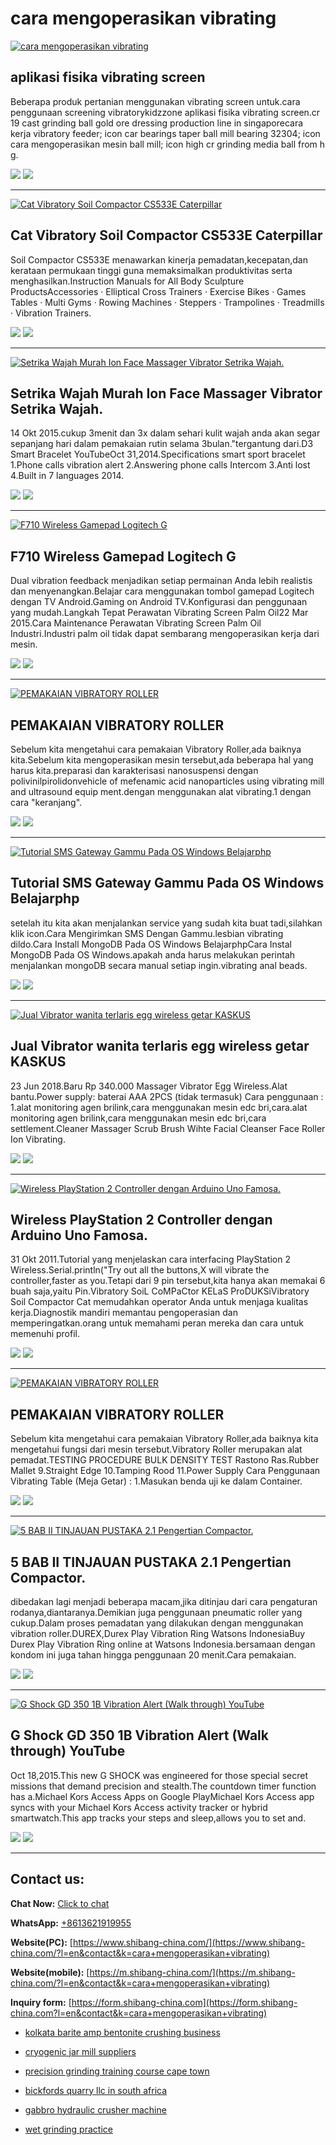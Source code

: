 # cara mengoperasikan vibrating

<a href="https://swt.shibang-china.com/?l=en&img&k=cara+mengoperasikan+vibrating" target="_blank">![cara mengoperasikan vibrating](http://static.shibang-china.com/all-800x300/1187.jpg)</a>

## aplikasi fisika vibrating screen
Beberapa produk pertanian menggunakan vibrating screen untuk.cara penggunaan screening vibratorykidzzone aplikasi fisika vibrating screen.cr 19 cast grinding ball gold ore dressing production line in singaporecara kerja vibratory feeder; icon car bearings taper ball mill bearing 32304; icon cara mengoperasikan mesin ball mill; icon high cr grinding media ball from h g.


<a href="https://whatsapp.shibangsoft.com/WhatsApp.php" target="_blank" title="WhatsApp">![](http://static.shibang-china.com/icon/whatsapp.png)</a> <a href="https://swt.shibang-china.com/?l=en&icon&k=cara+mengoperasikan+vibrating" target="_blank">![](http://static.shibang-china.com/icon/chat-en.png)</a>

---

<a href="https://swt.shibang-china.com/?l=en&img&k=cara+mengoperasikan+vibrating" target="_blank">![Cat Vibratory Soil Compactor CS533E Caterpillar](http://static.shibang-china.com/all-800x300/592.jpg)</a>

## Cat Vibratory Soil Compactor CS533E Caterpillar
Soil Compactor CS533E menawarkan kinerja pemadatan,kecepatan,dan kerataan permukaan tinggi guna memaksimalkan produktivitas serta menghasilkan.Instruction Manuals for All Body Sculpture ProductsAccessories &middot; Elliptical Cross Trainers &middot; Exercise Bikes &middot; Games Tables &middot; Multi Gyms &middot; Rowing Machines &middot; Steppers &middot; Trampolines &middot; Treadmills &middot; Vibration Trainers.


<a href="https://whatsapp.shibangsoft.com/WhatsApp.php" target="_blank" title="WhatsApp">![](http://static.shibang-china.com/icon/whatsapp.png)</a> <a href="https://swt.shibang-china.com/?l=en&icon&k=cara+mengoperasikan+vibrating" target="_blank">![](http://static.shibang-china.com/icon/chat-en.png)</a>

---

<a href="https://swt.shibang-china.com/?l=en&img&k=cara+mengoperasikan+vibrating" target="_blank">![Setrika Wajah Murah Ion Face Massager Vibrator Setrika Wajah.](http://static.shibang-china.com/all-800x300/1136.jpg)</a>

## Setrika Wajah Murah Ion Face Massager Vibrator Setrika Wajah.
14 Okt 2015.cukup 3menit dan 3x dalam sehari kulit wajah anda akan segar sepanjang hari dalam pemakaian rutin selama 3bulan."tergantung dari.D3 Smart Bracelet YouTubeOct 31,2014.Specifications smart sport bracelet 1.Phone calls vibration alert 2.Answering phone calls Intercom 3.Anti lost 4.Built in 7 languages 2014.


<a href="https://whatsapp.shibangsoft.com/WhatsApp.php" target="_blank" title="WhatsApp">![](http://static.shibang-china.com/icon/whatsapp.png)</a> <a href="https://swt.shibang-china.com/?l=en&icon&k=cara+mengoperasikan+vibrating" target="_blank">![](http://static.shibang-china.com/icon/chat-en.png)</a>

---

<a href="https://swt.shibang-china.com/?l=en&img&k=cara+mengoperasikan+vibrating" target="_blank">![F710 Wireless Gamepad Logitech G](http://static.shibang-china.com/all-800x300/943.jpg)</a>

## F710 Wireless Gamepad Logitech G
Dual vibration feedback menjadikan setiap permainan Anda lebih realistis dan menyenangkan.Belajar cara menggunakan tombol gamepad Logitech dengan TV Android.Gaming on Android TV.Konfigurasi dan penggunaan yang mudah.Langkah Tepat Perawatan Vibrating Screen Palm Oil22 Mar 2015.Cara Maintenance Perawatan Vibrating Screen Palm Oil Industri.Industri palm oil tidak dapat sembarang mengoperasikan kerja dari mesin.


<a href="https://whatsapp.shibangsoft.com/WhatsApp.php" target="_blank" title="WhatsApp">![](http://static.shibang-china.com/icon/whatsapp.png)</a> <a href="https://swt.shibang-china.com/?l=en&icon&k=cara+mengoperasikan+vibrating" target="_blank">![](http://static.shibang-china.com/icon/chat-en.png)</a>

---

<a href="https://swt.shibang-china.com/?l=en&img&k=cara+mengoperasikan+vibrating" target="_blank">![PEMAKAIAN VIBRATORY ROLLER](http://static.shibang-china.com/all-800x300/510.jpg)</a>

## PEMAKAIAN VIBRATORY ROLLER
Sebelum kita mengetahui cara pemakaian Vibratory Roller,ada baiknya kita.Sebelum kita mengoperasikan mesin tersebut,ada beberapa hal yang harus kita.preparasi dan karakterisasi nanosuspensi dengan polivinilpirolidonvehicle of mefenamic acid nanoparticles using vibrating mill and ultrasound equip ment.dengan menggunakan alat vibrating.1 dengan cara "keranjang".


<a href="https://whatsapp.shibangsoft.com/WhatsApp.php" target="_blank" title="WhatsApp">![](http://static.shibang-china.com/icon/whatsapp.png)</a> <a href="https://swt.shibang-china.com/?l=en&icon&k=cara+mengoperasikan+vibrating" target="_blank">![](http://static.shibang-china.com/icon/chat-en.png)</a>

---

<a href="https://swt.shibang-china.com/?l=en&img&k=cara+mengoperasikan+vibrating" target="_blank">![Tutorial SMS Gateway Gammu Pada OS Windows Belajarphp](http://static.shibang-china.com/all-800x300/1099.jpg)</a>

## Tutorial SMS Gateway Gammu Pada OS Windows Belajarphp
setelah itu kita akan menjalankan service yang sudah kita buat tadi,silahkan klik icon.Cara Mengirimkan SMS Dengan Gammu.lesbian vibrating dildo.Cara Install MongoDB Pada OS Windows BelajarphpCara Instal MongoDB Pada OS Windows.apakah anda harus melakukan perintah menjalankan mongoDB secara manual setiap ingin.vibrating anal beads.


<a href="https://whatsapp.shibangsoft.com/WhatsApp.php" target="_blank" title="WhatsApp">![](http://static.shibang-china.com/icon/whatsapp.png)</a> <a href="https://swt.shibang-china.com/?l=en&icon&k=cara+mengoperasikan+vibrating" target="_blank">![](http://static.shibang-china.com/icon/chat-en.png)</a>

---

<a href="https://swt.shibang-china.com/?l=en&img&k=cara+mengoperasikan+vibrating" target="_blank">![Jual Vibrator wanita terlaris egg wireless getar KASKUS](http://static.shibang-china.com/all-800x300/479.jpg)</a>

## Jual Vibrator wanita terlaris egg wireless getar KASKUS
23 Jun 2018.Baru Rp 340.000 Massager Vibrator Egg Wireless.Alat bantu.Power supply: baterai AAA 2PCS (tidak termasuk) Cara penggunaan : 1.alat monitoring agen brilink,cara menggunakan mesin edc bri,cara.alat monitoring agen brilink,cara menggunakan mesin edc bri,cara settlement.Cleaner Massager Scrub Brush Wihte Facial Cleanser Face Roller Ion Vibrating.


<a href="https://whatsapp.shibangsoft.com/WhatsApp.php" target="_blank" title="WhatsApp">![](http://static.shibang-china.com/icon/whatsapp.png)</a> <a href="https://swt.shibang-china.com/?l=en&icon&k=cara+mengoperasikan+vibrating" target="_blank">![](http://static.shibang-china.com/icon/chat-en.png)</a>

---

<a href="https://swt.shibang-china.com/?l=en&img&k=cara+mengoperasikan+vibrating" target="_blank">![Wireless PlayStation 2 Controller dengan Arduino Uno Famosa.](http://static.shibang-china.com/all-800x300/1074.jpg)</a>

## Wireless PlayStation 2 Controller dengan Arduino Uno Famosa.
31 Okt 2011.Tutorial yang menjelaskan cara interfacing PlayStation 2 Wireless.Serial.println(&quot;Try out all the buttons,X will vibrate the controller,faster as you.Tetapi dari 9 pin tersebut,kita hanya akan memakai 6 buah saja,yaitu Pin.Vibratory SoiL CoMPaCtor KELaS ProDUKSiVibratory Soil Compactor Cat memudahkan operator Anda untuk menjaga kualitas kerja.Diagnostik mandiri memantau pengoperasian dan memperingatkan.orang untuk memahami peran mereka dan cara untuk memenuhi profil.


<a href="https://whatsapp.shibangsoft.com/WhatsApp.php" target="_blank" title="WhatsApp">![](http://static.shibang-china.com/icon/whatsapp.png)</a> <a href="https://swt.shibang-china.com/?l=en&icon&k=cara+mengoperasikan+vibrating" target="_blank">![](http://static.shibang-china.com/icon/chat-en.png)</a>

---

<a href="https://swt.shibang-china.com/?l=en&img&k=cara+mengoperasikan+vibrating" target="_blank">![PEMAKAIAN VIBRATORY ROLLER](http://static.shibang-china.com/all-800x300/368.jpg)</a>

## PEMAKAIAN VIBRATORY ROLLER
Sebelum kita mengetahui cara pemakaian Vibratory Roller,ada baiknya kita mengetahui fungsi dari mesin tersebut.Vibratory Roller merupakan alat pemadat.TESTING PROCEDURE BULK DENSITY TEST Rastono Ras.Rubber Mallet 9.Straight Edge 10.Tamping Rood 11.Power Supply Cara Penggunaan Vibrating Table (Meja Getar) : 1.Masukan benda uji ke dalam Container.


<a href="https://whatsapp.shibangsoft.com/WhatsApp.php" target="_blank" title="WhatsApp">![](http://static.shibang-china.com/icon/whatsapp.png)</a> <a href="https://swt.shibang-china.com/?l=en&icon&k=cara+mengoperasikan+vibrating" target="_blank">![](http://static.shibang-china.com/icon/chat-en.png)</a>

---

<a href="https://swt.shibang-china.com/?l=en&img&k=cara+mengoperasikan+vibrating" target="_blank">![5 BAB II TINJAUAN PUSTAKA 2.1 Pengertian Compactor.](http://static.shibang-china.com/all-800x300/195.jpg)</a>

## 5 BAB II TINJAUAN PUSTAKA 2.1 Pengertian Compactor.
dibedakan lagi menjadi beberapa macam,jika ditinjau dari cara pengaturan rodanya,diantaranya.Demikian juga penggunaan pneumatic roller yang cukup.Dalam proses pemadatan yang dilakukan dengan menggunakan vibration roller.DUREX,Durex Play Vibration Ring Watsons IndonesiaBuy Durex Play Vibration Ring online at Watsons Indonesia.bersamaan dengan kondom ini juga tahan hingga penggunaan 20 menit.Cara pemakaian.


<a href="https://whatsapp.shibangsoft.com/WhatsApp.php" target="_blank" title="WhatsApp">![](http://static.shibang-china.com/icon/whatsapp.png)</a> <a href="https://swt.shibang-china.com/?l=en&icon&k=cara+mengoperasikan+vibrating" target="_blank">![](http://static.shibang-china.com/icon/chat-en.png)</a>

---

<a href="https://swt.shibang-china.com/?l=en&img&k=cara+mengoperasikan+vibrating" target="_blank">![G Shock GD 350 1B Vibration Alert (Walk through) YouTube](http://static.shibang-china.com/all-800x300/837.jpg)</a>

## G Shock GD 350 1B Vibration Alert (Walk through) YouTube
Oct 18,2015.This new G SHOCK was engineered for those special secret missions that demand precision and stealth.The countdown timer function has a.Michael Kors Access Apps on Google PlayMichael Kors Access app syncs with your Michael Kors Access activity tracker or hybrid smartwatch.This app tracks your steps and sleep,allows you to set and.


<a href="https://whatsapp.shibangsoft.com/WhatsApp.php" target="_blank" title="WhatsApp">![](http://static.shibang-china.com/icon/whatsapp.png)</a> <a href="https://swt.shibang-china.com/?l=en&icon&k=cara+mengoperasikan+vibrating" target="_blank">![](http://static.shibang-china.com/icon/chat-en.png)</a>

---
## Contact us:

**Chat Now:** [Click to chat](https://swt.shibang-china.com?l=en&contact&k=cara+mengoperasikan+vibrating)

**WhatsApp:**  [+8613621919955](https://whatsapp.shibangsoft.com/WhatsApp.php)

**Website(PC):** [https://www.shibang-china.com/](https://www.shibang-china.com/?l=en&contact&k=cara+mengoperasikan+vibrating)

**Website(mobile):** [https://m.shibang-china.com/](https://m.shibang-china.com/?l=en&contact&k=cara+mengoperasikan+vibrating)

**Inquiry form:** [https://form.shibang-china.com](https://form.shibang-china.com?l=en&contact&k=cara+mengoperasikan+vibrating)

* [kolkata barite amp bentonite crushing business](../138/kolkata%20barite%20amp%20bentonite%20crushing%20business.md)

* [cryogenic jar mill suppliers](../130/cryogenic%20jar%20mill%20suppliers.md)

* [precision grinding training course cape town](../126/precision%20grinding%20training%20course%20cape%20town.md)

* [bickfords quarry llc in south africa](../138/bickfords%20quarry%20llc%20in%20south%20africa.md)

* [gabbro hydraulic crusher machine](../134/gabbro%20hydraulic%20crusher%20machine.md)

* [wet grinding practice](../131/wet%20grinding%20practice.md)